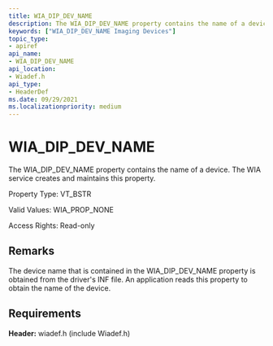 ```yaml
---
title: WIA_DIP_DEV_NAME
description: The WIA_DIP_DEV_NAME property contains the name of a device. The WIA service creates and maintains this property.
keywords: ["WIA_DIP_DEV_NAME Imaging Devices"]
topic_type:
- apiref
api_name:
- WIA_DIP_DEV_NAME
api_location:
- Wiadef.h
api_type:
- HeaderDef
ms.date: 09/29/2021
ms.localizationpriority: medium
---
```


# WIA_DIP_DEV_NAME

The WIA_DIP_DEV_NAME property contains the name of a device. The WIA service creates and maintains this property.

Property Type: VT_BSTR

Valid Values: WIA_PROP_NONE

Access Rights: Read-only

## Remarks

The device name that is contained in the WIA_DIP_DEV_NAME property is obtained from the driver's INF file. An application reads this property to obtain the name of the device.

## Requirements

**Header:** wiadef.h (include Wiadef.h)
